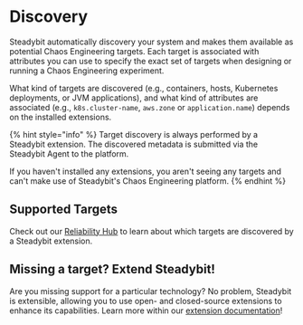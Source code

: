 # Discovery

Steadybit automatically discovery your system and makes them available as potential Chaos Engineering targets.
Each target is associated with attributes you can use to specify the exact set of targets when designing or running a Chaos Engineering experiment.

What kind of targets are discovered (e.g., containers, hosts, Kubernetes deployments, or JVM applications), and what kind of attributes are associated
(e.g., `k8s.cluster-name`, `aws.zone` or `application.name`) depends on the installed extensions.

{% hint style="info" %}
Target discovery is always performed by a Steadybit extension. The discovered metadata is submitted via the Steadybit Agent to the platform.

If you haven't installed any extensions, you aren't seeing any targets and can't make use of Steadybit's Chaos Engineering platform.
{% endhint %}

## Supported Targets

Check out our [Reliability Hub](https://hub.steadybit.com/targets) to learn about which targets are discovered by a Steadybit extension.

## Missing a target? Extend Steadybit!

Are you missing support for a particular technology? No problem, Steadybit is extensible, allowing you to use open- and closed-source extensions to enhance its capabilities. Learn more within our [extension documentation](../../integrate-with-steadybit/extensions/)!
